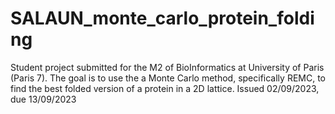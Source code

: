 # SALAUN_monte_carlo_protein_folding
Student project submitted for the M2 of BioInformatics at University of Paris (Paris 7). The goal is to use the a Monte Carlo method, specifically REMC, to find the best folded version of a protein in a 2D lattice. Issued 02/09/2023, due 13/09/2023
